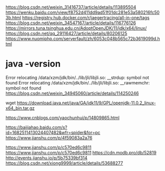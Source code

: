 https://blog.csdn.net/weixin_31416737/article/details/113895504
https://wenku.baidu.com/view/f8752d411dd9ad51f01dc281e53a580216fc503b.html
https://registry.hub.docker.com/r/jaegertracing/all-in-one/tags
https://blog.csdn.net/weixin_34547167/article/details/116776126
https://mirrors.tuna.tsinghua.edu.cn/AdoptOpenJDK/11/jdk/x64/linux/
https://blog.csdn.net/qq_29116427/article/details/80206125
https://www.nuomiphp.com/serverfault/zh/6053c048b565c72b3619099d.html
 # java -version
Error relocating /data/xzm/jdk/bin/../lib/jli/libjli.so: __strdup: symbol not found
Error relocating /data/xzm/jdk/bin/../lib/jli/libjli.so: __rawmemchr: symbol not found
https://blog.csdn.net/weixin_34945060/article/details/114250246

 wget https://download.java.net/java/GA/jdk11/9/GPL/openjdk-11.0.2_linux-x64_bin.tar.gz

https://www.cnblogs.com/yaochunhui/p/14809865.html

https://baijiahao.baidu.com/s?id=1682511413024407482&wfr=spider&for=pc
https://www.jianshu.com/p/4f59083a2a76


https://www.jianshu.com/p/c570ed6c9811
https://www.jianshu.com/p/c570ed6c9811
https://cdn.modb.pro/db/52819
http://events.jianshu.io/p/5b75339bf314
https://blog.csdn.net/xiong9999/article/details/53688277

